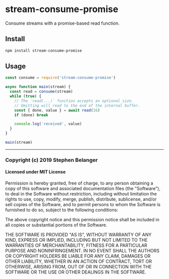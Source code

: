 # stream-consume-promise

Consume streams with a promise-based read function.

## Install

```sh
npm install stream-consume-promise
```

## Usage

```js
const consume = require('stream-consume-promise')

async function main(stream) {
  const read = consume(stream)
  while (true) {
    // The `read(...)` function accepts an optional size.
    // Omitting will read to the end of the internal buffer.
    const { done, value } = await read(16)
    if (done) break

    console.log('received', value)
  }
}

main(stream)
```

---

### Copyright (c) 2019 Stephen Belanger

#### Licensed under MIT License

Permission is hereby granted, free of charge, to any person obtaining a copy of this software and associated documentation files (the "Software"), to deal in the Software without restriction, including without limitation the rights to use, copy, modify, merge, publish, distribute, sublicense, and/or sell copies of the Software, and to permit persons to whom the Software is furnished to do so, subject to the following conditions:

The above copyright notice and this permission notice shall be included in all copies or substantial portions of the Software.

THE SOFTWARE IS PROVIDED "AS IS", WITHOUT WARRANTY OF ANY KIND, EXPRESS OR IMPLIED, INCLUDING BUT NOT LIMITED TO THE WARRANTIES OF MERCHANTABILITY, FITNESS FOR A PARTICULAR PURPOSE AND NONINFRINGEMENT. IN NO EVENT SHALL THE AUTHORS OR COPYRIGHT HOLDERS BE LIABLE FOR ANY CLAIM, DAMAGES OR OTHER LIABILITY, WHETHER IN AN ACTION OF CONTRACT, TORT OR OTHERWISE, ARISING FROM, OUT OF OR IN CONNECTION WITH THE SOFTWARE OR THE USE OR OTHER DEALINGS IN THE SOFTWARE.
